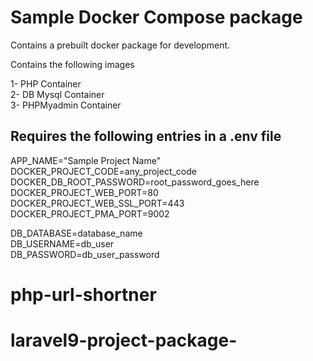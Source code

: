# Sample Docker Compose package

Contains a prebuilt docker package for development.

Contains the following images

1- PHP Container<br/>
2- DB Mysql Container<br/>
3- PHPMyadmin Container<br/>


## Requires the following entries in a .env file

APP_NAME="Sample Project Name"<br/>
DOCKER_PROJECT_CODE=any_project_code<br/>
DOCKER_DB_ROOT_PASSWORD=root_password_goes_here<br/>
DOCKER_PROJECT_WEB_PORT=80<br/>
DOCKER_PROJECT_WEB_SSL_PORT=443<br/>
DOCKER_PROJECT_PMA_PORT=9002<br/>

DB_DATABASE=database_name<br/>
DB_USERNAME=db_user<br/>
DB_PASSWORD=db_user_password<br/>
# php-url-shortner
# laravel9-project-package-
